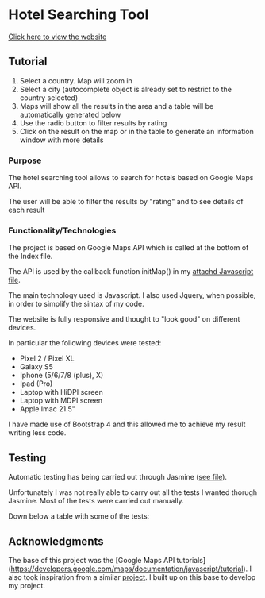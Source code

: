 # Hotel Searching Tool

[Click here to view the website]( https://belli29.github.io/fe-interactive-development/)


## Tutorial

1. Select a country. Map will zoom in
2. Select a city (autocomplete object is already set to restrict to the country selected)
3. Maps will show all the results in the area and a table will be automatically generated below
4. Use the radio button to filter results by rating
5. Click on the result on the map or in the table to generate an information window with more details

### Purpose

The hotel searching tool allows to search for hotels based on Google Maps API. 

The user will be able to filter the results by "rating" and to see details of each result

### Functionality/Technologies

The project is based on Google Maps API which is called at the bottom of the Index file.

The API is used by the callback function initMap() in my [attachd Javascript file](https://github.com/belli29/fe-interactive-development/blob/master/assets/js/maps.js).

The main technology used is Javascript. I also used Jquery, when possible, in order to simplify the sintax of my code.


The website is fully responsive and thought to "look good" on different devices. 

In particular the following devices were tested:

* Pixel 2 / Pixel XL
* Galaxy S5
* Iphone (5/6/7/8 (plus), X)
* Ipad (Pro)
* Laptop with HiDPI screen
* Laptop with MDPI screen
* Apple Imac 21.5"

I have made use of Bootstrap 4 and this allowed me to achieve my result writing less code.


## Testing

Automatic testing has being carried out through Jasmine ([see file](https://github.com/belli29/fe-interactive-development/tree/master/assets/spec)).

Unfortunately I was not really able to carry out all the tests I wanted thorugh Jasmine. Most of the tests were carried out manually.

Down below a table with some of the tests:


## Acknowledgments

The base of this project was the [Google Maps API tutorials] (https://developers.google.com/maps/documentation/javascript/tutorial).
I also took inspiration from a similar [project](https://github.com/benhasselgren/ifd-milestone-project-pages).
I built up on this base to develop my project.


